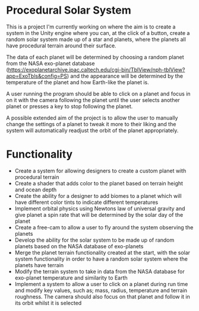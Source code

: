 # Procedural Solar System
This is a project I'm currently working on where the aim is to create a system in the Unity engine where you can, at the click of a button, create a random solar system made up of a star and planets, where the planets all have procedural terrain around their surface. 

The data of each planet will be determined by choosing a random planet from the NASA exo-planet database (https://exoplanetarchive.ipac.caltech.edu/cgi-bin/TblView/nph-tblView?app=ExoTbls&config=PS) and the appearance will be determined by the temperature of the planet and how Earth-like the planet is.

A user running the program should be able to click on a planet and focus in on it with the camera following the planet until the user selects another planet or presses a key to stop following the planet. 

A possible extended aim of the project is to allow the user to manually change the settings of a planet to tweak it more to their liking and the system will automatically readjust the orbit of the planet appropriately.

# Functionality
- Create a system for allowing designers to create a custom planet with procedural terrain
- Create a shader that adds color to the planet based on terrain height and ocean depth
- Create the ability for a designer to add biomes to a planet which will have different color tints to indicate different temperatures
- Implement orbital physics using Newtons law of universal gravity and give planet a spin rate that will be determined by the solar day of the planet
- Create a free-cam to allow a user to fly around the system observing the planets
- Develop the ability for the solar system to be made up of random planets based on the NASA database of exo-planets
- Merge the planet terrain functionality created at the start, with the solar system functionality in order to have a random solar system where the planets have terrain
- Modify the terrain system to take in data from the NASA database for exo-planet temperature and similarity to Earth
- Implement a system to allow a user to click on a planet during run time and modify key values, such as; mass, radius, temperature and terrain roughness. The camera should also focus on that planet and follow it in its orbit whilst it is selected
